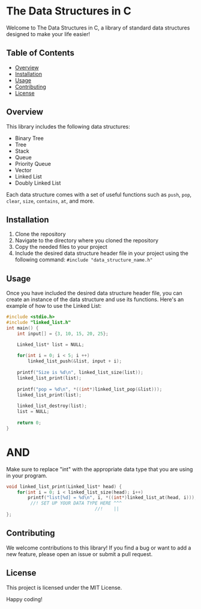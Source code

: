 # The Data Structures in C

Welcome to The Data Structures in C, a library of standard data structures designed to make your life easier! 

## Table of Contents
- [Overview](#overview)
- [Installation](#installation)
- [Usage](#usage)
- [Contributing](#contributing)
- [License](#license)

## Overview
This library includes the following data structures:
- Binary Tree
- Tree
- Stack
- Queue
- Priority Queue
- Vector
- Linked List
- Doubly Linked List

Each data structure comes with a set of useful functions such as `push`, `pop`, `clear`, `size`, `contains`, `at`, and more. 

## Installation
1. Clone the repository
2. Navigate to the directory where you cloned the repository
3. Copy the needed files to your project
4. Include the desired data structure header file in your project using the following command: `#include "data_structure_name.h"`

## Usage
Once you have included the desired data structure header file, you can create an instance of the data structure and use its functions. Here's an example of how to use the Linked List:

```c
#include <stdio.h>
#include "linked_list.h"
int main() {
    int input[] = {3, 10, 15, 20, 25};

    Linked_list* list = NULL;
 
    for(int i = 0; i < 5; i ++)
    	linked_list_push(&list, input + i);
   
    printf("Size is %d\n", linked_list_size(list));
    linked_list_print(list);
    
    printf("pop = %d\n", *((int*)linked_list_pop(&list)));
    linked_list_print(list);
   
    linked_list_destroy(list);
    list = NULL;
 
    return 0;
}
```

# AND
Make sure to replace "int" with the appropriate data type that you are using in your program. 

```c
void linked_list_print(Linked_list* head) {
    for(int i = 0; i < linked_list_size(head); i++)
    	printf("list[%d] = %d\n", i, *((int*)linked_list_at(head, i)));
         //! SET UP YOUR DATA TYPE HERE ^^^
                                 //!    ||
};
```

## Contributing
We welcome contributions to this library! If you find a bug or want to add a new feature, please open an issue or submit a pull request.

## License
This project is licensed under the MIT License.

Happy coding!